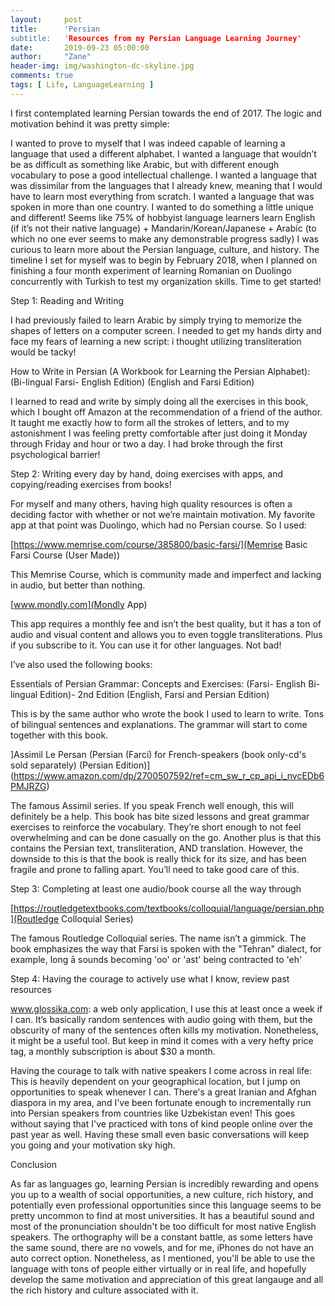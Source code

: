```yaml
---
layout:     post
title:      'Persian
subtitle:   'Resources from my Persian Language Learning Journey'
date:       2019-09-23 05:00:00
author:     "Zane"
header-img: img/washington-dc-skyline.jpg
comments: true
tags: [ Life, LanguageLearning ]
---
```


I first contemplated learning Persian towards the end of 2017. The logic and motivation behind it was pretty simple:

I wanted to prove to myself that I was indeed capable of learning a language that used a different alphabet.
I wanted a language that wouldn’t be as difficult as something like Arabic, but with different enough vocabulary to pose a good intellectual challenge.
I wanted a language that was dissimilar from the languages that I already knew, meaning that I would have to learn most everything from scratch.
I wanted a language that was spoken in more than one country.
I wanted to do something a little unique and different! Seems like 75% of hobbyist language learners learn English (if it’s not their native language) + Mandarin/Korean/Japanese + Arabic (to which no one ever seems to make any demonstrable progress sadly)
I was curious to learn more about the Persian language, culture, and history.
The timeline I set for myself was to begin by February 2018, when I planned on finishing a four month experiment of learning Romanian on Duolingo concurrently with Turkish to test my organization skills. Time to get started!

Step 1: Reading and Writing

I had previously failed to learn Arabic by simply trying to memorize the shapes of letters on a computer screen. I needed to get my hands dirty and face my fears of learning a new script: i thought utilizing transliteration would be tacky!

How to Write in Persian (A Workbook for Learning the Persian Alphabet): (Bi-lingual Farsi- English Edition) (English and Farsi Edition)

I learned to read and write by simply doing all the exercises in this book, which I bought off Amazon at the recommendation of a friend of the author. It taught me exactly how to form all the strokes of letters, and to my astonishment I was feeling pretty comfortable after just doing it Monday through Friday and hour or two a day. I had broke through the first psychological barrier!

Step 2: Writing every day by hand, doing exercises with apps, and copying/reading exercises from books!

For myself and many others, having high quality resources is often a deciding factor with whether or not we’re maintain motivation. My favorite app at that point was Duolingo, which had no Persian course. So I used:

[https://www.memrise.com/course/385800/basic-farsi/](Memrise Basic Farsi Course (User Made))

This Memrise Course, which is community made and imperfect and lacking in audio, but better than nothing.

[www.mondly.com](Mondly App)

This app requires a monthly fee and isn’t the best quality, but it has a ton of audio and visual content and allows you to even toggle transliterations. Plus if you subscribe to it. You can use it for other languages. Not bad!

I’ve also used the following books:

Essentials of Persian Grammar: Concepts and Exercises: (Farsi- English Bi-lingual Edition)- 2nd Edition (English, Farsi and Persian Edition)

This is by the same author who wrote the book I used to learn to write. Tons of bilingual sentences and explanations. The grammar will start to come together with this book.

]Assimil Le Persan (Persian (Farci) for French-speakers (book only-cd's sold separately) (Persian Edition)](https://www.amazon.com/dp/2700507592/ref=cm_sw_r_cp_api_i_nvcEDb6PMJRZG)

The famous Assimil series. If you speak French well enough, this will definitely be a help. This book has bite sized lessons and great grammar exercises to reinforce the vocabulary. They’re short enough to not feel overwhelming and can be done casually on the go. Another plus is that this contains the Persian text, transliteration, AND translation. However, the downside to this is that the book is really thick for its size, and has been fragile and prone to falling apart. You’ll need to take good care of this.

Step 3: Completing at least one audio/book course all the way through

[https://routledgetextbooks.com/textbooks/colloquial/language/persian.php](Routledge Colloquial Series)

The famous Routledge Colloquial series. The name isn’t a gimmick. The book emphasizes the way that Farsi is spoken with the "Tehran" dialect, for example, long ā sounds becoming 'oo' or 'ast' being contracted to 'eh'

Step 4: Having the courage to actively use what I know, review past resources

www.glossika.com: a web only application, I use this at least once a week if I can. It’s basically random sentences with audio going with them, but the obscurity of many of the sentences often kills my motivation. Nonetheless, it might be a useful tool. But keep in mind it comes with a very hefty price tag, a monthly subscription is about $30 a month.

Having the courage to talk with native speakers I come across in real life: This is heavily dependent on your geographical location, but I jump on opportunities to speak whenever I can. There's a great Iranian and Afghan diaspora in my area, and I've been fortunate enough to incrementally run into Persian speakers from countries like Uzbekistan even! This goes without saying that I've practiced with tons of kind people online over the past year as well. Having these small even basic conversations will keep you going and your motivation sky high.

Conclusion

As far as languages go, learning Persian is incredibly rewarding and opens you up to a wealth of social opportunities, a new culture, rich history, and potentially even professional opportunities since this language seems to be pretty uncommon to find at most universities. It has a beautiful sound and most of the pronunciation shouldn't be too difficult for most native English speakers. The orthography will be a constant battle, as some letters have the same sound, there are no vowels, and for me, iPhones do not have an auto correct option. Nonetheless, as I mentioned, you'll be able to use the language with tons of people either virtually or in real life, and hopefully develop the same motivation and appreciation of this great langauge and all the rich history and culture associated with it.

